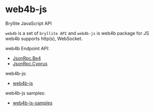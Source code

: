 # web4b-js
Bryllite JavaScript API

`web4b` is a set of `bryllite API` and `web4b-js` is web4b package for JS  
web4b supports http(s), WebSocket.  

web4b Endpoint API:
* [JsonRpc.Be4](https://github.com/bryllite/web4b-cs/wiki/JsonRpc.Be4)  
* [JsonRpc.Cyprus](https://github.com/bryllite/web4b-cs/wiki/JsonRpc.Cyprus)  

web4b-js:
* [web4b-js](https://github.com/bryllite/web4b-js)

web4b-js samples:
* [web4b-js-samples](https://github.com/bryllite/web4b-js-sample)
